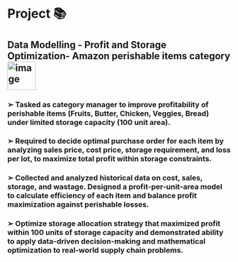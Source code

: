 # Project 📚
## Data Modelling - Profit and Storage Optimization- Amazon perishable items category <img width="64" height="64" alt="image" src="https://github.com/user-attachments/assets/b5d5c927-09f3-42e0-bc74-cd7ee8183294" />
### ➢ Tasked as category manager to improve profitability of perishable items (Fruits, Butter, Chicken, Veggies, Bread) under limited storage capacity (100 unit area).
### ➢ Required to decide optimal purchase order for each item by analyzing sales price, cost price, storage requirement, and loss per lot, to maximize total profit within storage constraints.
### ➢ Collected and analyzed historical data on cost, sales, storage, and wastage. Designed a profit-per-unit-area model to calculate efficiency of each item and balance profit maximization against perishable losses.
### ➢ Optimize storage allocation strategy that maximized profit within 100 units of storage capacity and demonstrated ability to apply data-driven decision-making and mathematical optimization to real-world supply chain problems.
